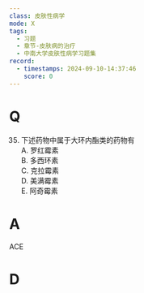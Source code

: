 ```yaml
---
class: 皮肤性病学
mode: X
tags:
  - 习题
  - 章节-皮肤病的治疗
  - 中南大学皮肤性病学习题集
record:
  - timestamps: 2024-09-10-14:37:46
    score: 0
---
```


# Q
35. 下述药物中属于大环内酯类的药物有  
A. 罗红霉素  
B. 多西环素  
C. 克拉霉素  
D. 美满霉素  
E. 阿奇霉素  
# A
ACE
# D
